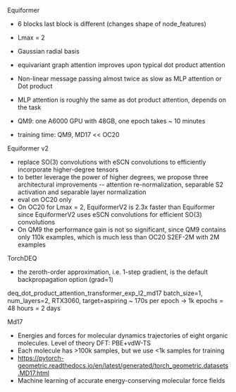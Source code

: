 

Equiformer
- 6 blocks 
last block is different (changes shape of node_features)
- Lmax = 2
- Gaussian radial basis

- equivariant graph attention improves upon typical dot product attention
- Non-linear message passing almost twice as slow as MLP attention or Dot product
- MLP attention is roughly the same as dot product attention, depends on the task
- QM9: one A6000 GPU with 48GB, one epoch takes ~ 10 minutes
- training time: QM9, MD17 << OC20


Equiformer v2
- replace SO(3) convolutions with eSCN convolutions to efficiently incorporate higher-degree tensors
- to better leverage the power of higher degrees, we propose three architectural improvements -- attention re-normalization, separable S2 activation and separable layer normalization
- eval on OC20 only
- On OC20 for Lmax = 2, EquiformerV2 is 2.3x faster than Equiformer since EquiformerV2 uses eSCN convolutions for efficient SO(3) convolutions
- On QM9 the performance gain is not so significant, since QM9 contains only 110k examples, which is much less than OC20 S2EF-2M with 2M examples

TorchDEQ
- the zeroth-order approximation, i.e. 1-step gradient, is the default backpropagation option (grad=1)


deq_dot_product_attention_transformer_exp_l2_md17
batch_size=1, num_layers=2, RTX3060, target=aspiring ~ 170s per epoch -> 1k epochs = 48 hours = 2 days

Md17
- Energies and forces for molecular dynamics trajectories of eight organic molecules. Level of theory DFT: PBE+vdW-TS
- Each molecule has >100k samples, but we use <1k samples for training
- https://pytorch-geometric.readthedocs.io/en/latest/generated/torch_geometric.datasets.MD17.html
- Machine learning of accurate energy-conserving molecular force fields

